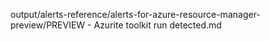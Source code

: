 output/alerts-reference/alerts-for-azure-resource-manager-preview/PREVIEW - Azurite toolkit run detected.md